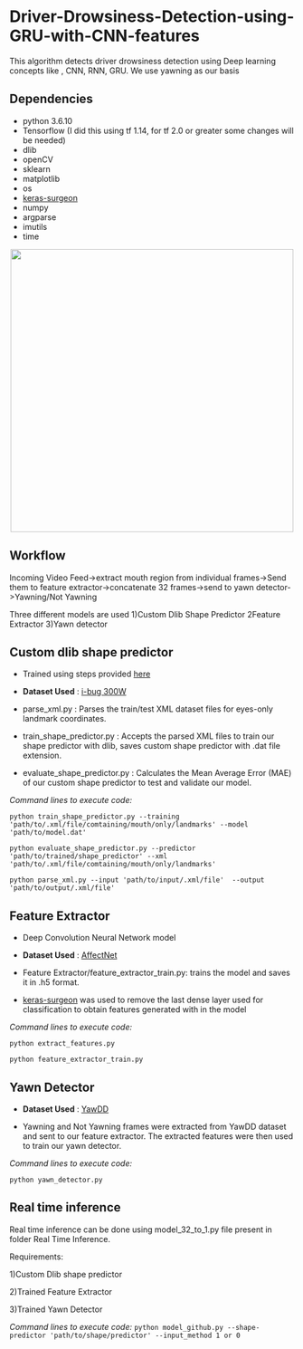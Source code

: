 # Driver-Drowsiness-Detection-using-GRU-with-CNN-features

This algorithm detects driver drowsiness detection using Deep learning concepts like , CNN, RNN, GRU.
We use yawning as our basis

## Dependencies
* python 3.6.10
* Tensorflow (I did this using tf 1.14, for tf 2.0 or greater some changes will be needed)
* dlib
* openCV
* sklearn
* matplotlib
* os
* [keras-surgeon](https://github.com/BenWhetton/keras-surgeon)
* numpy
* argparse
* imutils
* time

<p align="center">
  <img width="500" height="500" src="https://github.com/srivastava-ayush/Driver-Drowsiness-Detection-using-GRU-with-CNN-features/blob/main/Real%20Time%20Inference/fig_1._3_50%25.jpg">

## Workflow

Incoming Video Feed->extract mouth region from individual frames->Send them to feature extractor->concatenate 32 frames->send to yawn detector->Yawning/Not Yawning

Three different models are used 
1)Custom Dlib Shape Predictor
2Feature Extractor
3)Yawn detector


## Custom dlib shape predictor 
* Trained using steps provided [here](https://www.pyimagesearch.com/2019/12/16/training-a-custom-dlib-shape-predictor/)

* **Dataset Used** : [i-bug 300W](https://ibug.doc.ic.ac.uk/resources/300-W/)

* parse_xml.py : Parses the train/test XML dataset files for eyes-only landmark coordinates.

* train_shape_predictor.py : Accepts the parsed XML files to train our shape predictor with dlib, saves custom shape predictor with .dat file extension.

* evaluate_shape_predictor.py : Calculates the Mean Average Error (MAE) of our custom shape predictor to test and validate our model.

_Command lines to execute code:_

`python train_shape_predictor.py --training 'path/to/.xml/file/comtaining/mouth/only/landmarks' --model 'path/to/model.dat'`

`python evaluate_shape_predictor.py --predictor 'path/to/trained/shape_predictor' --xml 'path/to/.xml/file/comtaining/mouth/only/landmarks'`

`python parse_xml.py --input 'path/to/input/.xml/file'  --output 'path/to/output/.xml/file'`

## Feature Extractor

* Deep Convolution Neural Network model

* **Dataset Used** : [AffectNet](http://mohammadmahoor.com/affectnet/)

* Feature Extractor/feature_extractor_train.py: trains the model and saves it in .h5 format.

* [keras-surgeon](https://github.com/BenWhetton/keras-surgeon) was used to remove the last dense layer used for classification to obtain features generated with in the model


_Command lines to execute code:_

 `python extract_features.py`
 
 `python feature_extractor_train.py`

## Yawn Detector

* **Dataset Used** : [YawDD](https://www.researchgate.net/publication/262255270_YawDD_A_yawning_detection_dataset)

* Yawning and Not Yawning frames were extracted from YawDD dataset and sent to our feature extractor. The extracted features were then used to train our yawn detector.

_Command lines to execute code:_

`python yawn_detector.py`



## Real time inference
Real time inference can be done using model_32_to_1.py file present in folder Real Time Inference.

Requirements:

1)Custom Dlib shape predictor

2)Trained Feature Extractor

3)Trained Yawn Detector

_Command lines to execute code:_
`python model_github.py --shape-predictor 'path/to/shape/predictor' --input_method 1 or 0`

